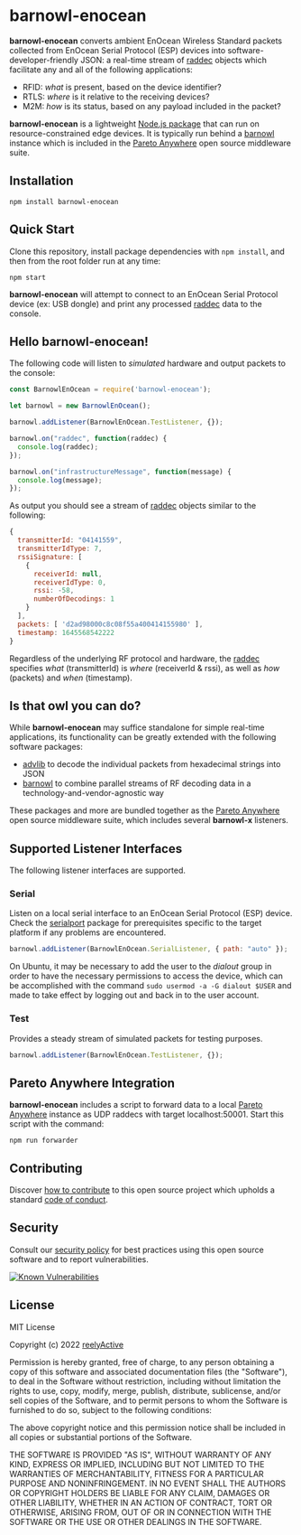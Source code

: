 barnowl-enocean
===============

__barnowl-enocean__ converts ambient EnOcean Wireless Standard packets collected from EnOcean Serial Protocol (ESP) devices into software-developer-friendly JSON: a real-time stream of [raddec](https://github.com/reelyactive/raddec/) objects which facilitate any and all of the following applications:
- RFID: _what_ is present, based on the device identifier?
- RTLS: _where_ is it relative to the receiving devices?
- M2M: _how_ is its status, based on any payload included in the packet?

__barnowl-enocean__ is a lightweight [Node.js package](https://www.npmjs.com/package/barnowl-enocean) that can run on resource-constrained edge devices.  It is typically run behind a [barnowl](https://github.com/reelyactive/barnowl) instance which is included in the [Pareto Anywhere](https://www.reelyactive.com/pareto/anywhere/) open source middleware suite.


Installation
------------

    npm install barnowl-enocean


Quick Start
-----------

Clone this repository, install package dependencies with `npm install`, and then from the root folder run at any time:

    npm start

__barnowl-enocean__ will attempt to connect to an EnOcean Serial Protocol device (ex: USB dongle) and print any processed [raddec](https://github.com/reelyactive/raddec) data to the console.


Hello barnowl-enocean!
----------------------

The following code will listen to _simulated_ hardware and output packets to the console:

```javascript
const BarnowlEnOcean = require('barnowl-enocean');

let barnowl = new BarnowlEnOcean();

barnowl.addListener(BarnowlEnOcean.TestListener, {});

barnowl.on("raddec", function(raddec) {
  console.log(raddec);
});

barnowl.on("infrastructureMessage", function(message) {
  console.log(message);
});
```

As output you should see a stream of [raddec](https://github.com/reelyactive/raddec/) objects similar to the following:

```javascript
{
  transmitterId: "04141559",
  transmitterIdType: 7,
  rssiSignature: [
    {
      receiverId: null,
      receiverIdType: 0,
      rssi: -58,
      numberOfDecodings: 1
    }
  ],
  packets: [ 'd2ad98000c8c08f55a400414155980' ],
  timestamp: 1645568542222
}
```

Regardless of the underlying RF protocol and hardware, the [raddec](https://github.com/reelyactive/raddec/) specifies _what_ (transmitterId) is _where_ (receiverId & rssi), as well as _how_ (packets) and _when_ (timestamp).


Is that owl you can do?
-----------------------

While __barnowl-enocean__ may suffice standalone for simple real-time applications, its functionality can be greatly extended with the following software packages:
- [advlib](https://github.com/reelyactive/advlib) to decode the individual packets from hexadecimal strings into JSON
- [barnowl](https://github.com/reelyactive/barnowl) to combine parallel streams of RF decoding data in a technology-and-vendor-agnostic way

These packages and more are bundled together as the [Pareto Anywhere](https://www.reelyactive.com/pareto/anywhere) open source middleware suite, which includes several __barnowl-x__ listeners.


Supported Listener Interfaces
-----------------------------

The following listener interfaces are supported.

### Serial

Listen on a local serial interface to an EnOcean Serial Protocol (ESP) device.  Check the [serialport](https://serialport.io/docs/guide-installation) package for prerequisites specific to the target platform if any problems are encountered.

```javascript
barnowl.addListener(BarnowlEnOcean.SerialListener, { path: "auto" });
```

On Ubuntu, it may be necessary to add the user to the _dialout_ group in order to have the necessary permissions to access the device, which can be accomplished with the command ```sudo usermod -a -G dialout $USER``` and made to take effect by logging out and back in to the user account.

### Test

Provides a steady stream of simulated packets for testing purposes.

```javascript
barnowl.addListener(BarnowlEnOcean.TestListener, {});
```


Pareto Anywhere Integration
---------------------------

__barnowl-enocean__ includes a script to forward data to a local [Pareto Anywhere](https://www.reelyactive.com/pareto/anywhere/) instance as UDP raddecs with target localhost:50001.  Start this script with the command:

    npm run forwarder


Contributing
------------

Discover [how to contribute](CONTRIBUTING.md) to this open source project which upholds a standard [code of conduct](CODE_OF_CONDUCT.md).


Security
--------

Consult our [security policy](SECURITY.md) for best practices using this open source software and to report vulnerabilities.

[![Known Vulnerabilities](https://snyk.io/test/github/reelyactive/barnowl-enocean/badge.svg)](https://snyk.io/test/github/reelyactive/barnowl-enocean)


License
-------

MIT License

Copyright (c) 2022 [reelyActive](https://www.reelyactive.com)

Permission is hereby granted, free of charge, to any person obtaining a copy of this software and associated documentation files (the "Software"), to deal in the Software without restriction, including without limitation the rights to use, copy, modify, merge, publish, distribute, sublicense, and/or sell copies of the Software, and to permit persons to whom the Software is furnished to do so, subject to the following conditions:

The above copyright notice and this permission notice shall be included in all copies or substantial portions of the Software.

THE SOFTWARE IS PROVIDED "AS IS", WITHOUT WARRANTY OF ANY KIND, EXPRESS OR 
IMPLIED, INCLUDING BUT NOT LIMITED TO THE WARRANTIES OF MERCHANTABILITY, 
FITNESS FOR A PARTICULAR PURPOSE AND NONINFRINGEMENT. IN NO EVENT SHALL THE 
AUTHORS OR COPYRIGHT HOLDERS BE LIABLE FOR ANY CLAIM, DAMAGES OR OTHER 
LIABILITY, WHETHER IN AN ACTION OF CONTRACT, TORT OR OTHERWISE, ARISING FROM, 
OUT OF OR IN CONNECTION WITH THE SOFTWARE OR THE USE OR OTHER DEALINGS IN 
THE SOFTWARE.
